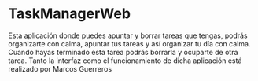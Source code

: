 # TaskManagerWeb

Esta aplicación donde puedes apuntar y borrar tareas que tengas, podrás organizarte con calma, apuntar tus tareas y así organizar tu día con calma. Cuando hayas terminado esta tarea podrás borrarla y ocuparte de otra tarea. Tanto la interfaz como el funcionamiento de dicha aplicación está realizado por
Marcos Guerreros
